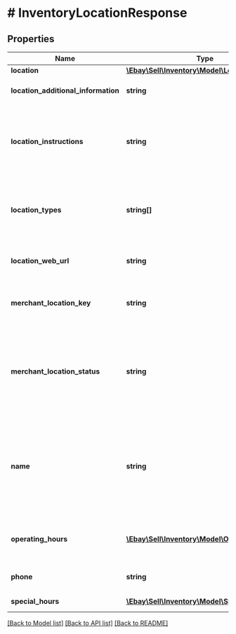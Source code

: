 # # InventoryLocationResponse

## Properties

Name | Type | Description | Notes
------------ | ------------- | ------------- | -------------
**location** | [**\Ebay\Sell\Inventory\Model\Location**](Location.md) |  | [optional]
**location_additional_information** | **string** | This text field provides additional information about an inventory location. This field is returned if it is set for the inventory location. Max length: 256 | [optional]
**location_instructions** | **string** | This text field is used by the merchant to provide special pickup instructions for the store location. This field can help create a pleasant and easy pickup experience for In-Store Pickup and Click and Collect orders. If this field was not set up through a createInventoryLocation or a updateInventoryLocation call, eBay will use the default pickup instructions contained in the merchant&#39;s profile. Max length: 1000 | [optional]
**location_types** | **string[]** | This container defines the function of the inventory location. Typically, an inventory location will serve as a store or a warehouse, but in some cases, an inventory location may be both. The location type of an inventory location defaults to WAREHOUSE if a location type is not specified when a merchant creates an inventory location. | [optional]
**location_web_url** | **string** | This text field shows the Website address (URL) associated with the inventory location. This field is returned if defined for the inventory location. Max length: 512 | [optional]
**merchant_location_key** | **string** | The unique identifier of the inventory location. This identifier is set up by the merchant when the inventory location is first created with the createInventoryLocation call. Once this value is set for an inventory location, it cannot be modified. Max length: 36 | [optional]
**merchant_location_status** | **string** | This field indicates whether the inventory location is enabled (inventory can be loaded to location) or disabled (inventory can not be loaded to location). The merchant can use the enableInventoryLocation call to enable an inventory location in disabled status, or the disableInventoryLocation call to disable an inventory location in enabled status. For implementation help, refer to &lt;a href&#x3D;&#39;https://developer.ebay.com/api-docs/sell/inventory/types/api:StatusEnum&#39;&gt;eBay API documentation&lt;/a&gt; | [optional]
**name** | **string** | The name of the inventory location. This name should be a human-friendly name as it will be displayed in In-Store Pickup and Click and Collect listings. For store inventory locations, this field is not required for the createInventoryLocation call, but a store inventory location must have a defined name value before an In-Store Pickup and Click and Collect enabled offer is published. So, if the seller omits this field in the createInventoryLocation call, it will have to be added later through a updateInventoryLocation call. Max length: 1000 | [optional]
**operating_hours** | [**\Ebay\Sell\Inventory\Model\OperatingHours[]**](OperatingHours.md) | This container shows the regular operating hours for a store location during the days of the week. A dayOfWeekEnum field and an intervals container is shown for each day of the week that the store location is open. | [optional]
**phone** | **string** | The phone number for an inventory location. This field will typically only be set and returned for store locations. Max length: 36 | [optional]
**special_hours** | [**\Ebay\Sell\Inventory\Model\SpecialHours[]**](SpecialHours.md) | This container shows the special operating hours for a store location on a specific date or dates. | [optional]

[[Back to Model list]](../../README.md#models) [[Back to API list]](../../README.md#endpoints) [[Back to README]](../../README.md)

